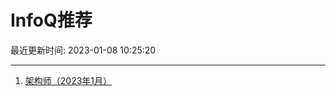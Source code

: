 # InfoQ推荐

最近更新时间: 2023-01-08 10:25:20

--- 
1. [架构师（2023年1月）](https://www.infoq.cn/article/7Eomr11oAxH9zCOom3c7) 
